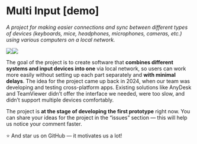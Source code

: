 <h1>Multi Input [demo]</h1>


<i>A project for making easier connections and sync between different types of devices (keyboards, mice, headphones, microphones, cameras, etc.) using various computers on a local network.</i>

<div style="display: flex">
    <img src="https://github.com/user-attachments/assets/0867071d-6c2e-4cd8-8e0d-af534a3bb9f7" style="max-height: 450px;">
    <img src="https://github.com/user-attachments/assets/1f38fc39-7687-4c3d-abab-9b26e17d4c73" style="max-height: 450px;">
</div>

<p>
The goal of the project is to create software that <strong>combines different systems and input devices into one</strong> via local network, so users can work more easily without setting up each part separately and <strong>with minimal delays</strong>.
The idea for the project came up back in 2024, when our team was developing and testing cross-platform apps. Existing solutions like AnyDesk and TeamViewer didn’t offer the interface we needed, were too slow, and didn’t support multiple devices comfortably.
</p>
<p>The project is <strong>at the stage of developing the first prototype</strong> right now. You can share your ideas for the project in the “issues” section — this will help us notice your comment faster.</p>


:star: And star us on GitHub — it motivates us a lot!
